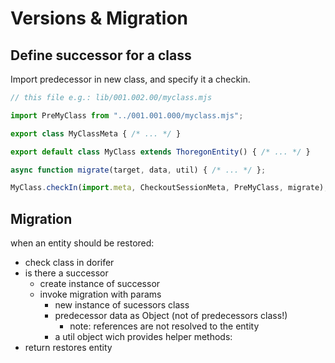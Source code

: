 Versions & Migration
====================

## Define successor for a class

Import predecessor in new class, and specify it a checkin.

```JavaScript
// this file e.g.: lib/001.002.00/myclass.mjs

import PreMyClass from "../001.001.000/myclass.mjs";

export class MyClassMeta { /* ... */ }

export default class MyClass extends ThoregonEntity() { /* ... */ }

async function migrate(target, data, util) { /* ... */ };

MyClass.checkIn(import.meta, CheckoutSessionMeta, PreMyClass, migrate);

```

## Migration

when an entity should be restored:
- check class in dorifer
- is there a successor
  - create instance of successor
  - invoke migration with params
    - new instance of sucessors class
    - predecessor data as Object (not of predecessors class!)
      - note: references are not resolved to the entity
    - a util object wich provides helper methods:
- return restores entity

```JavaScript

```
